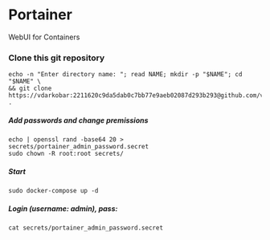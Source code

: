 # Portainer
WebUI for Containers

### Clone this git repository
```
echo -n "Enter directory name: "; read NAME; mkdir -p "$NAME"; cd "$NAME" \
&& git clone https://vdarkobar:2211620c9da5dab0c7bb77e9aeb02087d293b293@github.com/vdarkobar/Portainer.git .
```
  
##### Add passwords and change premissions
```
echo | openssl rand -base64 20 > secrets/portainer_admin_password.secret
sudo chown -R root:root secrets/
```  
##### Start
```
sudo docker-compose up -d
```
##### Login (username: admin), pass:
```
cat secrets/portainer_admin_password.secret
```
